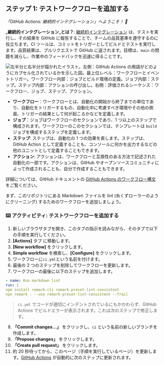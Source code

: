 <!--
<<< 著者注: ステップ 1 >>>
コースのステップを 3～5 個選択してください。
最初のステップは常に最も難しいので、簡単なものを選んでください。
詳しい説明については、docs.github.com へのリンクを参照してください。
ステップごとに新しいタブを開くようにユーザーに促してください。
-->

## ステップ 1: テストワークフローを追加する

_「GitHub Actions: 継続的インテグレーション」へようこそ！ :wave:_

**_継続的インテグレーション_とは？**: [継続的インテグレーション](https://en.wikipedia.org/wiki/Continuous_integration) は、テストを実行し、その結果を GitHub に報告することで、チームの品質基準を遵守するのに役立ちます。CI ツールは、コミットをトリガーとしてビルドとテストを実行します。品質結果は、プルリクエストで GitHub に返されます。目標は、`main` の問題を減らし、作業中のフィードバックを迅速に得ることです。

![左半分と右半分が描かれたイラスト。左側：GitHub Actions の用語がどのようにカプセル化されているかを示した図。最上位レベル：ワークフローとイベントトリガー。ワークフロー内部：ジョブとビルド環境の定義。ジョブ内部：ステップ。ステップ内部：アクションの呼び出し。右側：評価されるシーケンス：ワークフロー、ジョブ、ステップ、アクション。](https://user-images.githubusercontent.com/6351798/88589835-f5ce0900-d016-11ea-8c8a-0e7d7907c713.png)

- **ワークフロー**：ワークフローとは、自動化の開始から終了までの単位であり、自動化をトリガーするもの、自動化中に考慮すべき環境やその他の側面、トリガーの結果として何が起こるかなどを定義します。
- **ジョブ**：ジョブはワークフローのセクションであり、1 つ以上のステップで構成されます。ワークフローのこのセクションでは、テンプレートは `build` ジョブを構成するステップを定義します。
- **ステップ**: ステップは、自動化の 1 つの効果を表します。ステップは、GitHub Action として定義することも、コンソールに何かを出力するなどの他のユニットとして定義することもできます。
- **アクション**: アクションは、ワークフローと互換性のある方法で記述された自動化の一部です。アクションは、GitHub やオープンソースコミュニティによって作成されることも、自分で作成することもできます。

詳細については、GitHub ドキュメントの [GitHub Actions のワークフロー構文](https://docs.github.com/actions/using-workflows/workflow-syntax-for-github-actions) をご覧ください。

まず、このリポジトリにある Markdown ファイルを lint (糸くずローラーのようにクリーニング) するためのワークフローを追加しましょう。

### :keyboard: アクティビティ: テストワークフローを追加する

1. 新しいブラウザタブを開き、このタブの指示を読みながら、そのタブで以下の手順を実行してください。
2. **[Actions]** タブ に移動します。
3. **[New workflow]** をクリックします。
4. **Simple workflow** を検索し、**[Configure]** をクリックします。
5. ワークフローに`ci.yml`という名前を付けます。
6. 最後の 2 つのステップを削除してワークフローを更新します。
7. ワークフローの最後に以下のステップを追加します。
```yml
- name: Run markdown lint
run: |
npm install remark-cli remark-preset-lint-consistent
npx remark . --use remark-preset-lint-consistent --frail
```
> `ci.yml` でコードが適切にインデントされているにもかかわらず、GitHub Actions でビルドエラーが表示されます。これは次のステップで修正します。
8. **「Commit changes...」** をクリックし、`ci` という名前の新しいブランチを作成します。
9. **「Propose changes」** をクリックします。
10.  **「Create pull request」** をクリックします。
11.  約 20 秒待ってから、このページ（手順を実行しているページ）を更新します。[GitHub Actions](https://docs.github.com/actions) が自動的に次のステップに更新されます。
